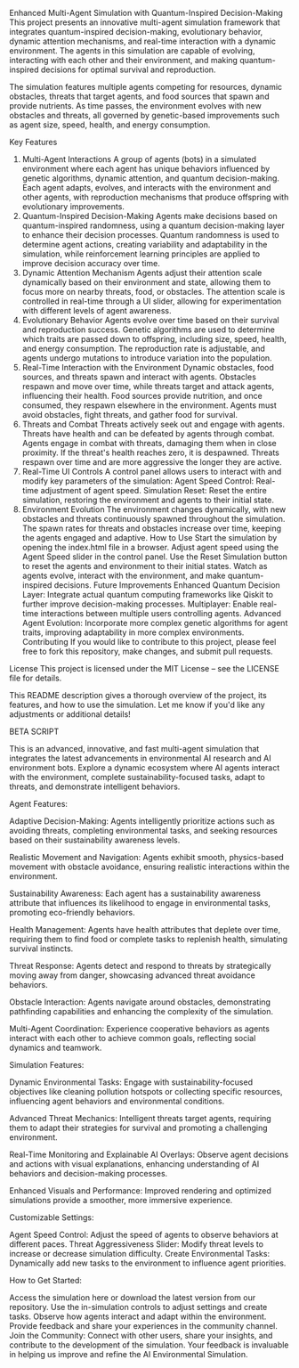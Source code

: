 Enhanced Multi-Agent Simulation with Quantum-Inspired Decision-Making
This project presents an innovative multi-agent simulation framework that integrates quantum-inspired decision-making, evolutionary behavior, dynamic attention mechanisms, and real-time interaction with a dynamic environment. The agents in this simulation are capable of evolving, interacting with each other and their environment, and making quantum-inspired decisions for optimal survival and reproduction.

The simulation features multiple agents competing for resources, dynamic obstacles, threats that target agents, and food sources that spawn and provide nutrients. As time passes, the environment evolves with new obstacles and threats, all governed by genetic-based improvements such as agent size, speed, health, and energy consumption.

Key Features
1. Multi-Agent Interactions
A group of agents (bots) in a simulated environment where each agent has unique behaviors influenced by genetic algorithms, dynamic attention, and quantum decision-making.
Each agent adapts, evolves, and interacts with the environment and other agents, with reproduction mechanisms that produce offspring with evolutionary improvements.
2. Quantum-Inspired Decision-Making
Agents make decisions based on quantum-inspired randomness, using a quantum decision-making layer to enhance their decision processes.
Quantum randomness is used to determine agent actions, creating variability and adaptability in the simulation, while reinforcement learning principles are applied to improve decision accuracy over time.
3. Dynamic Attention Mechanism
Agents adjust their attention scale dynamically based on their environment and state, allowing them to focus more on nearby threats, food, or obstacles.
The attention scale is controlled in real-time through a UI slider, allowing for experimentation with different levels of agent awareness.
4. Evolutionary Behavior
Agents evolve over time based on their survival and reproduction success. Genetic algorithms are used to determine which traits are passed down to offspring, including size, speed, health, and energy consumption.
The reproduction rate is adjustable, and agents undergo mutations to introduce variation into the population.
5. Real-Time Interaction with the Environment
Dynamic obstacles, food sources, and threats spawn and interact with agents. Obstacles respawn and move over time, while threats target and attack agents, influencing their health.
Food sources provide nutrition, and once consumed, they respawn elsewhere in the environment.
Agents must avoid obstacles, fight threats, and gather food for survival.
6. Threats and Combat
Threats actively seek out and engage with agents. Threats have health and can be defeated by agents through combat.
Agents engage in combat with threats, damaging them when in close proximity. If the threat's health reaches zero, it is despawned.
Threats respawn over time and are more aggressive the longer they are active.
7. Real-Time UI Controls
A control panel allows users to interact with and modify key parameters of the simulation:
Agent Speed Control: Real-time adjustment of agent speed.
Simulation Reset: Reset the entire simulation, restoring the environment and agents to their initial state.
8. Environment Evolution
The environment changes dynamically, with new obstacles and threats continuously spawned throughout the simulation.
The spawn rates for threats and obstacles increase over time, keeping the agents engaged and adaptive.
How to Use
Start the simulation by opening the index.html file in a browser.
Adjust agent speed using the Agent Speed slider in the control panel.
Use the Reset Simulation button to reset the agents and environment to their initial states.
Watch as agents evolve, interact with the environment, and make quantum-inspired decisions.
Future Improvements
Enhanced Quantum Decision Layer: Integrate actual quantum computing frameworks like Qiskit to further improve decision-making processes.
Multiplayer: Enable real-time interactions between multiple users controlling agents.
Advanced Agent Evolution: Incorporate more complex genetic algorithms for agent traits, improving adaptability in more complex environments.
Contributing
If you would like to contribute to this project, please feel free to fork this repository, make changes, and submit pull requests.

License
This project is licensed under the MIT License – see the LICENSE file for details.

This README description gives a thorough overview of the project, its features, and how to use the simulation. Let me know if you'd like any adjustments or additional details!


BETA SCRIPT

This is an advanced, innovative, and fast multi-agent simulation that integrates the latest advancements in environmental AI research and AI environment bots. Explore a dynamic ecosystem where AI agents interact with the environment, complete sustainability-focused tasks, adapt to threats, and demonstrate intelligent behaviors.

Agent Features:

Adaptive Decision-Making: Agents intelligently prioritize actions such as avoiding threats, completing environmental tasks, and seeking resources based on their sustainability awareness levels.

Realistic Movement and Navigation: Agents exhibit smooth, physics-based movement with obstacle avoidance, ensuring realistic interactions within the environment.

Sustainability Awareness: Each agent has a sustainability awareness attribute that influences its likelihood to engage in environmental tasks, promoting eco-friendly behaviors.

Health Management: Agents have health attributes that deplete over time, requiring them to find food or complete tasks to replenish health, simulating survival instincts.

Threat Response: Agents detect and respond to threats by strategically moving away from danger, showcasing advanced threat avoidance behaviors.

Obstacle Interaction: Agents navigate around obstacles, demonstrating pathfinding capabilities and enhancing the complexity of the simulation.

Multi-Agent Coordination: Experience cooperative behaviors as agents interact with each other to achieve common goals, reflecting social dynamics and teamwork.

Simulation Features:

Dynamic Environmental Tasks: Engage with sustainability-focused objectives like cleaning pollution hotspots or collecting specific resources, influencing agent behaviors and environmental conditions.

Advanced Threat Mechanics: Intelligent threats target agents, requiring them to adapt their strategies for survival and promoting a challenging environment.

Real-Time Monitoring and Explainable AI Overlays: Observe agent decisions and actions with visual explanations, enhancing understanding of AI behaviors and decision-making processes.

Enhanced Visuals and Performance: Improved rendering and optimized simulations provide a smoother, more immersive experience.

Customizable Settings:

Agent Speed Control: Adjust the speed of agents to observe behaviors at different paces.
Threat Aggressiveness Slider: Modify threat levels to increase or decrease simulation difficulty.
Create Environmental Tasks: Dynamically add new tasks to the environment to influence agent priorities.


How to Get Started:

Access the simulation here or download the latest version from our repository.
Use the in-simulation controls to adjust settings and create tasks.
Observe how agents interact and adapt within the environment.
Provide feedback and share your experiences in the community channel.
Join the Community: Connect with other users, share your insights, and contribute to the development of the simulation. Your feedback is invaluable in helping us improve and refine the AI Environmental Simulation.


